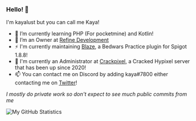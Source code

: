 ### Hello! 👋

I'm kayalust but you can call me Kaya!

- 🌱 I’m currently learning PHP (For pocketmine) and Kotlin!
- 🔭 I’m an Owner at [Refine Development](https://github.com/RefineDevelopment)
- ⚡ I'm currently maintaining [Blaze](https://polymart.org/resource/blaze-bedwars-practice.1392), a Bedwars Practice plugin for Spigot 1.8.8!
- 👀 I'm currently an Administrator at [Crackpixel](https://crackpixel.net), a Cracked Hypixel server that has been up since 2020!
- 📫 You can contact me on Discord by adding kaya#7800 either contacting me on [Twitter](https://twitter.com/kayalust)!

*I mostly do private work so don't expect to see much public commits from me*

![My GitHub Statistics](https://github-readme-stats.vercel.app/api?username=kayalust&include_all_commits=true&count_private=true&theme=gruvbox)
